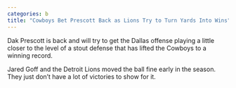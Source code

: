 ```yaml
---
categories: b
title: "Cowboys Bet Prescott Back as Lions Try to Turn Yards Into Wins"
---
```


Dak Prescott is back and will try to get the Dallas offense playing a little closer to the level of a stout defense that has lifted the Cowboys to a winning record.



Jared Goff and the Detroit Lions moved the ball fine early in the season. They just don’t have a lot of victories to show for it.

